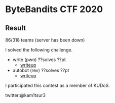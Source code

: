 # ByteBandits CTF 2020 

## Result
86/318 teams (server has been down)

I solved the following challenge.

* write (pwn) ??solves ??pt
	* [writeup](https://github.com/kam1tsur3/2020_CTF/tree/master/bytebandits/pwn/write/README.md)
* autobot (rev) ??solves ??pt
	* [writeup](https://github.com/kam1tsur3/2020_CTF/tree/master/bytebandits/rev/autobot/README.md)

I participated this contest as a member of KUDoS.

twitter:@kam1tsur3
